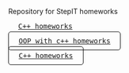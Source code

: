 Repository for StepIT homeworks

[<kbd style="padding: 10px 20px; border: 1px; background-color: #;">C++ homeworks</kbd>](https://github.com/mzdevI/stepit-homework/tree/c++)

[<kbd style="padding: 10px 20px; border: 1px solid black; border-radius: 5px; background-color: #;">OOP with c++ homeworks</kbd>](https://github.com/mzdevI/stepit-homework/tree/oop)

[<kbd style="padding: 10px 20px; border: 1px solid black; border-radius: 5px; background-color: #;">C++ homeworks</kbd>](https://github.com/mzdevI/stepit-homework/tree/c%23)
